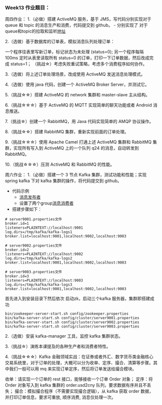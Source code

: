 ### Week13 作业题目：

周四作业：
1.（必做）搭建 ActiveMQ 服务，基于 JMS，写代码分别实现对于 queue 和 topic 的消息生产和消费，代码提交到 github。
    - 分别实现了 对于queue和topic的拉取和监听[地址](./homework1301/src/main/java/com/yoshino/activemq/)

2.（选做）基于数据库的订单表，模拟消息队列处理订单：

一个程序往表里写新订单，标记状态为未处理 (status=0);
另一个程序每隔 100ms 定时从表里读取所有 status=0 的订单，打印一下订单数据，然后改成完成 status=1；
（挑战☆）考虑失败重试策略，考虑多个消费程序如何协作。

3.（选做）将上述订单处理场景，改成使用 ActiveMQ 发送消息处理模式。

4.（选做）使用 java 代码，创建一个 ActiveMQ Broker Server，并测试它。

5.（挑战☆☆）搭建 ActiveMQ 的 network 集群和 master-slave 主从结构。

6.（挑战☆☆☆）基于 ActiveMQ 的 MQTT 实现简单的聊天功能或者 Android 消息推送。

7.（挑战☆）创建一个 RabbitMQ，用 Java 代码实现简单的 AMQP 协议操作。

8.（挑战☆☆）搭建 RabbitMQ 集群，重新实现前面的订单处理。

9.（挑战☆☆☆）使用 Apache Camel 打通上述 ActiveMQ 集群和 RabbitMQ 集群，实现所有写入到 ActiveMQ 上的一个队列 q24 的消息，自动转发到 RabbitMQ。

10.（挑战☆☆☆）压测 ActiveMQ 和 RabbitMQ 的性能。

周六作业：
1.（必做）搭建一个 3 节点 Kafka 集群，测试功能和性能；实现 spring kafka 下对 kafka 集群的操作，将代码提交到 github。 
- 代码示例 
    - [消息发布者](./homework1302/src/main/java/com/yoshino/kafka/publish/PublisherApplication.java)
    - 设置了两个group[消息消费者](./homework1302/src/main/java/com/yoshino/kafka/subscribe/SubscriberApplication.java)
- 搭建步骤如下：
```properties
# server9001.properties文件
broker.id=1
listeners=PLAINTEXT://localhost:9001
log.dirs=/tmp/kafka/kafka-logs1
broker.list=localhost:9001,localhost:9002,localhost:9003
```
```properties
# server9002.properties文件
broker.id=2
listeners=PLAINTEXT://localhost:9002
log.dirs=/tmp/kafka/kafka-logs2
broker.list=localhost:9001,localhost:9002,localhost:9003
```
```properties
# server9003.properties文件
broker.id=3
listeners=PLAINTEXT://localhost:9003
log.dirs=/tmp/kafka/kafka-logs3
broker.list=localhost:9001,localhost:9002,localhost:9003
```
首先进入到安装目录下然后依次 启动zk，启动三个kafka 服务器，集群即搭建成功
```text
bin/zookeeper-server-start.sh config/zookeeper.properties
bin/kafka-server-start.sh config/cluster/server9001.properties
bin/kafka-server-start.sh config/cluster/server9002.properties
bin/kafka-server-start.sh config/cluster/server9003.properties
```


2.（选做）安装 kafka-manager 工具，监控 kafka 集群状态。

3.（挑战☆）演练本课提及的各种生产者和消费者特性。

4.（挑战☆☆☆）Kafka 金融领域实战：在证券或者外汇、数字货币类金融核心交易系统里，对于订单的处理，大概可以分为收单、定序、撮合、清算等步骤。其中我们一般可以用 mq 来实现订单定序，然后将订单发送给撮合模块。

收单：请实现一个订单的 rest 接口，能够接收一个订单 Order 对象；
定序：将 Order 对象写入到 kafka 集群的 order.usd2cny 队列，要求数据有序并且不丢失；
撮合：模拟撮合程序（不需要实现撮合逻辑），从 kafka 获取 order 数据，并打印订单信息，要求可重放, 顺序消费, 消息仅处理一次。
